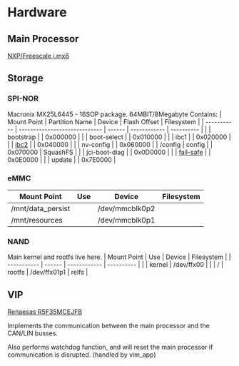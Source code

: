 # Hardware


## Main Processor
[NXP/Freescale i.mx6](pdf/IMX6DQRM.pdf)


## Storage

### SPI-NOR
Macronix MX25L6445 - 16SOP package. 64MBIT/8Megabyte
Contains:
| Mount Point | Partition Name                | Device | Flash Offset | Filesystem |
| ----------- | ----------------------------- | ------ | ------------ | ---------- |
|             | bootstrap                     |        | 0x000000     |
|             | boot-select                   |        | 0x010000     |
|             | ibc1                          |        | 0x020000     |
|             | [ibc2](failsafe-boot.md)      |        | 0x040000     |
|             | nv-config                     |        | 0x060000     |
| /config     | config                        |        | 0x070000     | SquashFS   |
|             | jci-boot-diag                 |        | 0x0D0000     |
|             | [fail-safe](failsafe-boot.md) |        | 0x0E0000     |
|             | update                        |        | 0x7E0000     |


### eMMC
| Mount Point       | Use | Device         | Filesystem |
| ----------------- | --- | -------------- | ---------- |
| /mnt/data_persist |     | /dev/mmcblk0p2 |            |
| /mnt/resources    |     | /dev/mmcblk0p1 |            |



### NAND
Main kernel and rootfs live here.
| Mount Point | Use    | Device       | Filesystem |
| ----------- | ------ | ------------ | ---------- |
|             | kernel | /dev/ffx00   |            |
| /           | rootfs | /dev/ffx01p1 | relfs      |


## VIP
[Renaesas R5F35MCEJFB](pdf/R5F35MCEJFB.pdf)

Implements the communication between the main processor and the CAN/LIN busses.

Also performs watchdog function, and will reset the main processor if communication is disrupted. (handled by vim_app)


